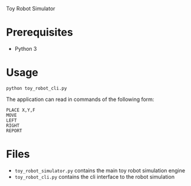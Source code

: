 Toy Robot Simulator


# Prerequisites
* Python 3

# Usage
`python toy_robot_cli.py`

The application can read in commands of the following form:
```
PLACE X,Y,F
MOVE
LEFT
RIGHT
REPORT
```

# Files
* `toy_robot_simulator.py` contains the main toy robot simulation engine
* `toy_robot_cli.py` contains the cli interface to the robot simulation
